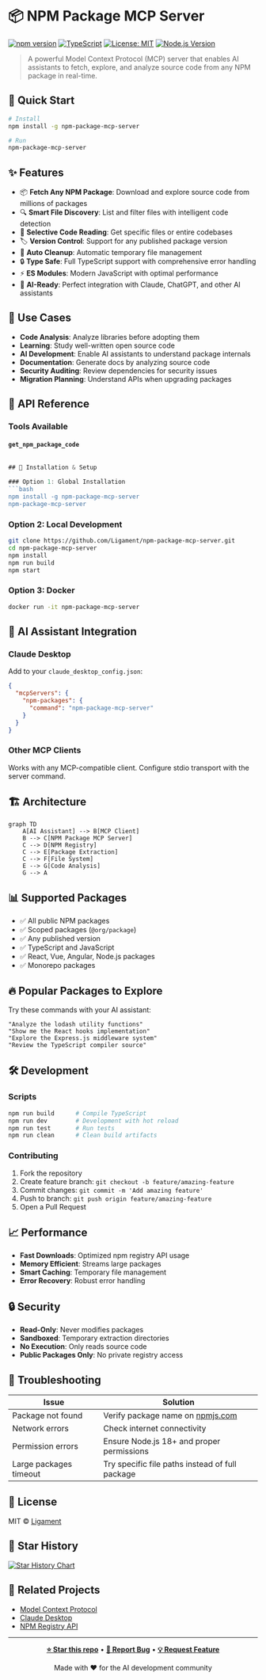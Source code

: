 # 📦 NPM Package MCP Server

[![npm version](https://badge.fury.io/js/npm-package-mcp-server.svg)](https://badge.fury.io/js/npm-package-mcp-server)
[![TypeScript](https://img.shields.io/badge/TypeScript-007ACC?style=flat&logo=typescript&logoColor=white)](https://www.typescriptlang.org/)
[![License: MIT](https://img.shields.io/badge/License-MIT-yellow.svg)](https://opensource.org/licenses/MIT)
[![Node.js Version](https://img.shields.io/badge/node-%3E%3D18.0.0-brightgreen)](https://nodejs.org/)

> A powerful Model Context Protocol (MCP) server that enables AI assistants to fetch, explore, and analyze source code from any NPM package in real-time.

## 🚀 Quick Start

```bash
# Install
npm install -g npm-package-mcp-server

# Run
npm-package-mcp-server
```

## ✨ Features

- 📦 **Fetch Any NPM Package**: Download and explore source code from millions of packages
- 🔍 **Smart File Discovery**: List and filter files with intelligent code detection
- 📄 **Selective Code Reading**: Get specific files or entire codebases
- 🏷️ **Version Control**: Support for any published package version
- 🧹 **Auto Cleanup**: Automatic temporary file management
- 🔒 **Type Safe**: Full TypeScript support with comprehensive error handling
- ⚡ **ES Modules**: Modern JavaScript with optimal performance
- 🤖 **AI-Ready**: Perfect integration with Claude, ChatGPT, and other AI assistants

## 🎯 Use Cases

- **Code Analysis**: Analyze libraries before adopting them
- **Learning**: Study well-written open source code
- **AI Development**: Enable AI assistants to understand package internals
- **Documentation**: Generate docs by analyzing source code
- **Security Auditing**: Review dependencies for security issues
- **Migration Planning**: Understand APIs when upgrading packages

## 📖 API Reference

### Tools Available

#### `get_npm_package_code`
```typescript

## 🔧 Installation & Setup

### Option 1: Global Installation
```bash
npm install -g npm-package-mcp-server
npm-package-mcp-server
```

### Option 2: Local Development
```bash
git clone https://github.com/Ligament/npm-package-mcp-server.git
cd npm-package-mcp-server
npm install
npm run build
npm start
```

### Option 3: Docker
```bash
docker run -it npm-package-mcp-server
```

## 🤖 AI Assistant Integration

### Claude Desktop
Add to your `claude_desktop_config.json`:
```json
{
  "mcpServers": {
    "npm-packages": {
      "command": "npm-package-mcp-server"
    }
  }
}
```

### Other MCP Clients
Works with any MCP-compatible client. Configure stdio transport with the server command.

## 🏗️ Architecture

```mermaid
graph TD
    A[AI Assistant] --> B[MCP Client]
    B --> C[NPM Package MCP Server]
    C --> D[NPM Registry]
    C --> E[Package Extraction]
    C --> F[File System]
    E --> G[Code Analysis]
    G --> A
```

## 📊 Supported Packages

- ✅ All public NPM packages
- ✅ Scoped packages (`@org/package`)
- ✅ Any published version
- ✅ TypeScript and JavaScript
- ✅ React, Vue, Angular, Node.js packages
- ✅ Monorepo packages

## 🔥 Popular Packages to Explore

Try these commands with your AI assistant:

```
"Analyze the lodash utility functions"
"Show me the React hooks implementation"
"Explore the Express.js middleware system"
"Review the TypeScript compiler source"
```

## 🛠️ Development

### Scripts
```bash
npm run build      # Compile TypeScript
npm run dev        # Development with hot reload
npm run test       # Run tests
npm run clean      # Clean build artifacts
```

### Contributing
1. Fork the repository
2. Create feature branch: `git checkout -b feature/amazing-feature`
3. Commit changes: `git commit -m 'Add amazing feature'`
4. Push to branch: `git push origin feature/amazing-feature`
5. Open a Pull Request

## 📈 Performance

- **Fast Downloads**: Optimized npm registry API usage
- **Memory Efficient**: Streams large packages
- **Smart Caching**: Temporary file management
- **Error Recovery**: Robust error handling

## 🔒 Security

- **Read-Only**: Never modifies packages
- **Sandboxed**: Temporary extraction directories
- **No Execution**: Only reads source code
- **Public Packages Only**: No private registry access

## 🐛 Troubleshooting

| Issue | Solution |
|-------|----------|
| Package not found | Verify package name on [npmjs.com](https://npmjs.com) |
| Network errors | Check internet connectivity |
| Permission errors | Ensure Node.js 18+ and proper permissions |
| Large packages timeout | Try specific file paths instead of full package |

## 📄 License

MIT © [Ligament](https://github.com/Ligament)

## 🌟 Star History

[![Star History Chart](https://api.star-history.com/svg?repos=Ligament/npm-package-mcp-server&type=Date)](https://star-history.com/#Ligament/npm-package-mcp-server&Date)

## 🤝 Related Projects

- [Model Context Protocol](https://github.com/modelcontextprotocol/servers)
- [Claude Desktop](https://claude.ai/desktop)
- [NPM Registry API](https://github.com/npm/registry)

---

<div align="center">

**[⭐ Star this repo](https://github.com/Ligament/npm-package-mcp-server)** • **[🐛 Report Bug](https://github.com/Ligament/npm-package-mcp-server/issues)** • **[💡 Request Feature](https://github.com/Ligament/npm-package-mcp-server/issues)**

Made with ❤️ for the AI development community

</div>
